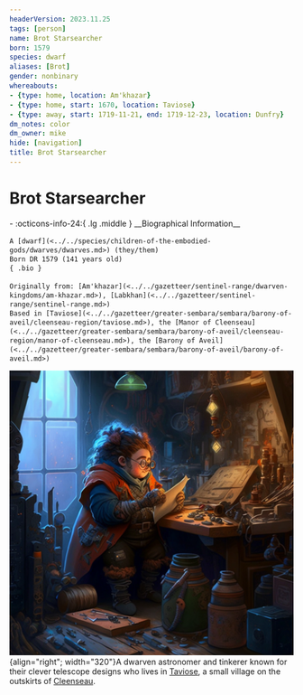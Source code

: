 ```yaml
---
headerVersion: 2023.11.25
tags: [person]
name: Brot Starsearcher
born: 1579
species: dwarf
aliases: [Brot]
gender: nonbinary
whereabouts:
- {type: home, location: Am'khazar}
- {type: home, start: 1670, location: Taviose}
- {type: away, start: 1719-11-21, end: 1719-12-23, location: Dunfry}
dm_notes: color
dm_owner: mike
hide: [navigation]
title: Brot Starsearcher
---
```

# Brot Starsearcher
<div class="grid cards ext-narrow-margin ext-one-column" markdown>
- :octicons-info-24:{ .lg .middle } __Biographical Information__

    A [dwarf](<../../species/children-of-the-embodied-gods/dwarves/dwarves.md>) (they/them)  
    Born DR 1579 (141 years old)  
    { .bio }

    Originally from: [Am'khazar](<../../gazetteer/sentinel-range/dwarven-kingdoms/am-khazar.md>), [Labkhan](<../../gazetteer/sentinel-range/sentinel-range.md>)
    Based in [Taviose](<../../gazetteer/greater-sembara/sembara/barony-of-aveil/cleenseau-region/taviose.md>), the [Manor of Cleenseau](<../../gazetteer/greater-sembara/sembara/barony-of-aveil/cleenseau-region/manor-of-cleenseau.md>), the [Barony of Aveil](<../../gazetteer/greater-sembara/sembara/barony-of-aveil/barony-of-aveil.md>)
</div>


![Brot Portrait](../../assets/brot-portrait.png){align="right"; width="320"}A dwarven astronomer and tinkerer known for their clever telescope designs who lives in [Taviose](<../../gazetteer/greater-sembara/sembara/barony-of-aveil/cleenseau-region/taviose.md>), a small village on the outskirts of [Cleenseau](<../../gazetteer/greater-sembara/sembara/barony-of-aveil/cleenseau-region/cleenseau/cleenseau.md>). 